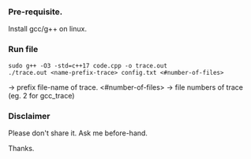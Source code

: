 ### Pre-requisite.

Install gcc/g++ on linux.

### Run file

```
sudo g++ -O3 -std=c++17 code.cpp -o trace.out
./trace.out <name-prefix-trace> config.txt <#number-of-files>
```

<name-prefix-trace> -> prefix file-name of trace.
<#number-of-files> -> file numbers of trace (eg. 2 for gcc_trace) 
  
### Disclaimer

Please don't share it. Ask me before-hand.

Thanks.
